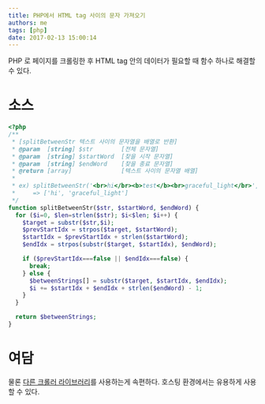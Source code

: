 ```yaml
---
title: PHP에서 HTML tag 사이의 문자 가져오기
authors: me
tags: [php]
date: 2017-02-13 15:00:14
---
```


PHP 로 페이지를 크롤링한 후 HTML tag 안의 데이터가 필요할 때 함수 하나로 해결할 수 있다.

# 소스

```php
<?php
/**
 * [splitBetweenStr 텍스트 사이의 문자열을 배열로 반환]
 * @param  [string] $str        [전체 문자열]
 * @param  [string] $startWord  [찾을 시작 문자열]
 * @param  [string] $endWord    [찾을 종료 문자열]
 * @return [array]              [텍스트 사이의 문자열 배열]
 *
 * ex) splitBetweenStr('<br>hi</br><b>test</b><br>graceful_light</br>', '<br>', '</br>')
 *     => ['hi', 'graceful_light']
 */
function splitBetweenStr($str, $startWord, $endWord) {
  for ($i=0, $len=strlen($str); $i<$len; $i++) {
    $target = substr($str,$i);
    $prevStartIdx = strpos($target, $startWord);
    $startIdx = $prevStartIdx + strlen($startWord);
    $endIdx = strpos(substr($target, $startIdx), $endWord);

    if ($prevStartIdx===false || $endIdx===false) {
      break;
    } else {
      $betweenStrings[] = substr($target, $startIdx, $endIdx);
      $i += $startIdx + $endIdx + strlen($endWord) - 1;
    }
  }

  return $betweenStrings;
}
```

# 여담

물론 [다른 크롤러 라이브러리](https://packagist.org/search/?q=crawl&orderBys%5B0%5D%5Bsort%5D=downloads&orderBys%5B0%5D%5Border%5D=desc)를 사용하는게 속편하다.
호스팅 환경에서는 유용하게 사용할 수 있다.
